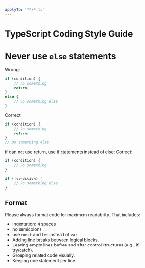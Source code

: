 ```yaml
---
applyTo: '**/*.ts'
---
```


# TypeScript Coding Style Guide 


# Never use `else` statements

Wrong:
```js 
if (condition) {
    // Do something
    return;
} 
else {
    // Do something else
}
```
Correct:
```js
if (condition) {
    // Do something
    return;
}
// Do something else
```

if can not use return, use if statements instead of else:
Correct:
```js
if (condition) {
    // Do something
}

if (!condition) {
    // Do something else
}
```

##  Format

Please always format code for maximum readability. That includes:

- indentation: 4 spaces
- no semicolons
- use `const` and `let` instead of `var`
- Adding line breaks between logical blocks.
- Leaving empty lines before and after control structures (e.g., if, try/catch).
- Grouping related code visually.
- Keeping one statement per line.